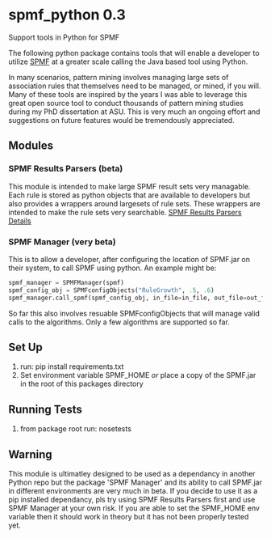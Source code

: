 # spmf_python 0.3
Support tools in Python for SPMF

The following python package contains tools that will enable a developer to utilize [SPMF](http://www.philippe-fournier-viger.com/spmf/) at a greater scale calling the Java based tool using Python.

In many scenarios, pattern mining involves managing large sets of association rules that themselves need to be managed, or mined, if you will.  Many of these tools are inspired by the years I was able to leverage this great open source tool to conduct thousands of pattern mining studies during my PhD dissertation at ASU.  This is very much an ongoing effort and suggestions on future features would be tremendously appreciated.

## Modules

### SPMF Results Parsers (beta)
This module is intended to make large SPMF result sets very managable.  Each rule is stored as python objects that are available to developers but also provides a wrappers around largesets of rule sets.  These wrappers are intended to make the rule sets very searchable.  [SPMF Results Parsers Details](/spmf_python/spmf_parser/PARSER_README.md)

### SPMF Manager (very beta)
This is to allow a developer, after configuring the location of SPMF.jar on their system, to call SPMF using python.  An example might be:

```python
spmf_manager = SPMFManager(spmf)
spmf_config_obj = SPMFconfigObjects("RuleGrowth", .5, .6)
spmf_manager.call_spmf(spmf_config_obj, in_file=in_file, out_file=out_file, over_write_ouput=True)
```
So far this also involves resuable SPMFconfigObjects that will manage valid calls to the algorithms.  Only a few algorithms are supported so far.

## Set Up

1. run: pip install requirements.txt
2. Set environment variable SPMF_HOME *or* place a copy of the SPMF.jar in the root of this packages directory

## Running Tests

1. from package root run: nosetests

## Warning
This module is ultimatley designed to be used as a dependancy in another Python repo but the package 'SPMF Manager' and its ability to call SPMF.jar in different environments are very much in beta.  If you decide to use it as a pip installed dependancy, pls try using SPMF Results Parsers first and use SPMF Manager at your own risk.  If you are able to set the SPMF_HOME env variable then it should work in theory but it has not been properly tested yet.
